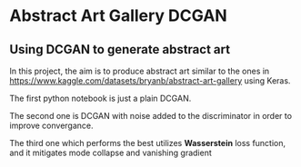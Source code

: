 # Abstract Art Gallery DCGAN
 ## Using DCGAN to generate abstract art
 
 In this project, the aim is to produce abstract art similar to the ones in https://www.kaggle.com/datasets/bryanb/abstract-art-gallery using Keras.

 The first python notebook is just a plain DCGAN.
 
 The second one is DCGAN with noise added to the discriminator in order to improve convergance.
 
 The third one which performs the best utilizes **Wasserstein** loss function, and it mitigates mode collapse and vanishing gradient
